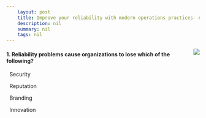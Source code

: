 ```yaml
---
    layout: post
    title: Improve your reliability with modern operations practices- An introduction - Why reliability matters
    description: nil
    summary: nil
    tags: nil
---
```



 <a target="_blank" href="https://docs.microsoft.com/en-us/learn/modules/improve-reliability-introduction/2-rationale/"><i class="fas fa-external-link-alt"></i> </a>
 <img align="right" src="https://docs.microsoft.com/en-us/learn/achievements/improve-reliability-introduction.svg">
####  1. Reliability problems cause organizations to lose which of the following?


<i class='far fa-square'></i> &nbsp;&nbsp;Security

<i class='fas fa-check-square' style='color: Dodgerblue;'></i> &nbsp;&nbsp;Reputation

<i class='far fa-square'></i> &nbsp;&nbsp;Branding

<i class='far fa-square'></i> &nbsp;&nbsp;Innovation
<br />
<br />
<br />
